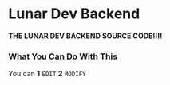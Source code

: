# Lunar Dev Backend
**THE LUNAR DEV BACKEND SOURCE CODE!!!!**


### What You Can Do With This

You can **1** ``EDIT`` **2** ``MODIFY``

